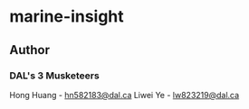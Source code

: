 # marine-insight

## Author
### DAL's 3 Musketeers
Hong Huang - hn582183@dal.ca
Liwei Ye - lw823219@dal.ca